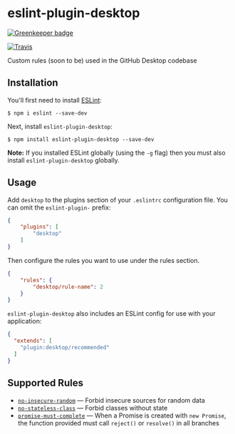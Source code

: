 # eslint-plugin-desktop

[![Greenkeeper badge](https://badges.greenkeeper.io/j-f1/eslint-plugin-desktop.svg)](https://greenkeeper.io/)

[![Travis](https://img.shields.io/travis/j-f1/eslint-plugin-desktop.svg)](https://travis-ci.org/j-f1/eslint-plugin-desktop)

Custom rules (soon to be) used in the GitHub Desktop codebase

## Installation

You'll first need to install [ESLint](http://eslint.org):

```
$ npm i eslint --save-dev
```

Next, install `eslint-plugin-desktop`:

```
$ npm install eslint-plugin-desktop --save-dev
```

**Note:** If you installed ESLint globally (using the `-g` flag) then you must also install `eslint-plugin-desktop` globally.

## Usage

Add `desktop` to the plugins section of your `.eslintrc` configuration file. You can omit the `eslint-plugin-` prefix:

```json
{
    "plugins": [
        "desktop"
    ]
}
```


Then configure the rules you want to use under the rules section.

```json
{
    "rules": {
        "desktop/rule-name": 2
    }
}
```

`eslint-plugin-desktop` also includes an ESLint config for use with your application:

```json
{
  "extends": [
    "plugin:desktop/recommended"
  ]
}
```

## Supported Rules

* [`no-insecure-random`](./docs/rules/no-insecure-random.md) — Forbid insecure sources for random data
* [`no-stateless-class`](./docs/rules/no-stateless-class.md) — Forbid classes without state
* [`promise-must-complete`](./docs/rules/promise-must-complete.md)  — When a Promise is created with `new Promise`, the function provided must call `reject()` or `resolve()` in all branches
